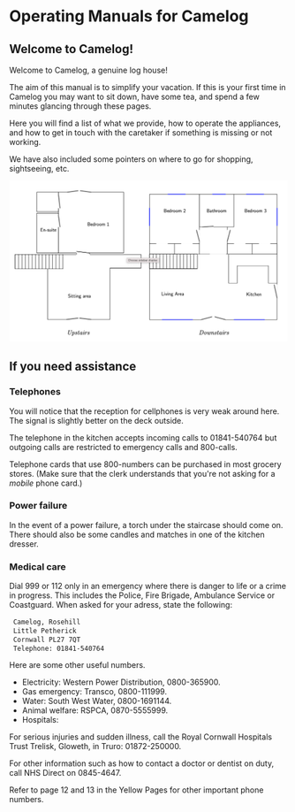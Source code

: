 # Operating Manuals for Camelog

## Welcome to Camelog!

Welcome to Camelog, a genuine log house!

The aim of this manual is to simplify your vacation.
If this is your first time in Camelog you may want to sit down,
have some tea, and spend a few minutes glancing through these pages.

Here you will find a list of what we provide, how to operate
the appliances, and how to get in touch with the caretaker
if something is missing or not working.

We have also included some pointers on where to go for shopping, sightseeing, etc.

![Floorplan](floorplan.png)

## If you need assistance

### Telephones

You will notice that the reception for cellphones is very weak around here.
The signal is slightly better on the deck outside.

The telephone in the kitchen accepts incoming calls to 01841-540764 but
outgoing calls are restricted to emergency calls and 800-calls.

Telephone cards that use 800-numbers can be purchased in most grocery stores.
(Make sure that the clerk understands that you're not asking for a *mobile*
phone card.)

### Power failure

In the event of a power failure, a torch under the staircase should
come on.  There should also be some candles and matches in one of
the kitchen dresser.

### Medical care

Dial 999 or 112 only in an emergency where there is danger to life
or a crime in progress.  This includes the Police, Fire Brigade,
Ambulance Service or Coastguard.  When asked for your adress, state
the following:
```
 Camelog, Rosehill
 Little Petherick
 Cornwall PL27 7QT
 Telephone: 01841-540764
```

Here are some other useful numbers.

- Electricity: Western Power Distribution, 0800-365900.
- Gas emergency: Transco, 0800-111999.
- Water: South West Water, 0800-1691144.
- Animal welfare: RSPCA, 0870-5555999.
- Hospitals:

For serious injuries and sudden illness, call
the Royal Cornwall Hospitals Trust
Trelisk, Gloweth, in Truro: 01872-250000.

For other information such as how to contact a doctor or
dentist on duty, call NHS Direct on 0845-4647.

Refer to page 12 and 13 in the Yellow Pages for other important 
phone numbers.






